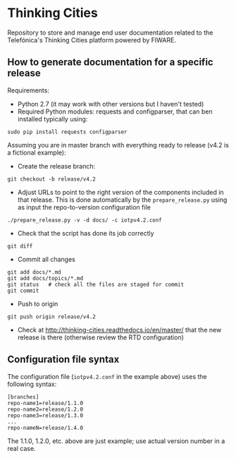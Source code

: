 # Thinking Cities
Repository to store and manage end user documentation related to the Telefónica's Thinking Cities platform powered by FIWARE.

## How to generate documentation for a specific release

Requirements:

* Python 2.7 (it may work with other versions but I haven't tested)
* Required Python modules: requests and configparser, that can ben installed typically using:

```
sudo pip install requests configparser
```

Assuming you are in master branch with everything ready to release (v4.2 is a fictional example):

* Create the release branch:

```
git checkout -b release/v4.2
```

* Adjust URLs to point to the right version of the components included in that release. This is
  done automatically by the `prepare_release.py` using as input the repo-to-version configuration
  file

```
./prepare_release.py -v -d docs/ -c iotpv4.2.conf
```

* Check that the script has done its job correctly

```
git diff
```

* Commit all changes

```
git add docs/*.md
git add docs/topics/*.md
git status   # check all the files are staged for commit
git commit
```

* Push to origin

```
git push origin release/v4.2
```

* Check at http://thinking-cities.readthedocs.io/en/master/ that the new release is there (otherwise review the
  RTD configuration)

## Configuration file syntax

The configuration file (`iotpv4.2.conf` in the example above) uses the following syntax:

```
[branches]
repo-name1=release/1.1.0
repo-name2=release/1.2.0
repo-name3=release/1.3.0
...
repo-nameN=release/1.4.0
```

The 1.1.0, 1.2.0, etc. above are just example; use actual version number in a real case.
